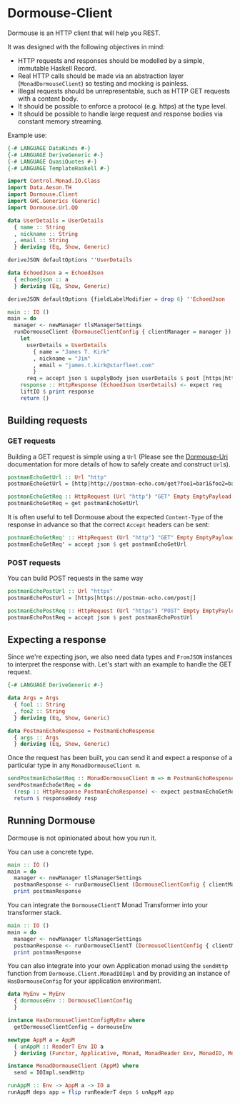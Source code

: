 # Dormouse-Client

Dormouse is an HTTP client that will help you REST.

It was designed with the following objectives in mind:
       
  - HTTP requests and responses should be modelled by a simple, immutable Haskell Record.
  - Real HTTP calls should be made via an abstraction layer (`MonadDormouseClient`) so testing and mocking is painless.
  - Illegal requests should be unrepresentable, such as HTTP GET requests with a content body.
  - It should be possible to enforce a protocol (e.g. https) at the type level.
  - It should be possible to handle large request and response bodies via constant memory streaming.

Example use:

```haskell
{-# LANGUAGE DataKinds #-}
{-# LANGUAGE DeriveGeneric #-}
{-# LANGUAGE QuasiQuotes #-}
{-# LANGUAGE TemplateHaskell #-}

import Control.Monad.IO.Class
import Data.Aeson.TH 
import Dormouse.Client
import GHC.Generics (Generic)
import Dormouse.Url.QQ

data UserDetails = UserDetails 
  { name :: String
  , nickname :: String
  , email :: String
  } deriving (Eq, Show, Generic)

deriveJSON defaultOptions ''UserDetails

data EchoedJson a = EchoedJson 
  { echoedjson :: a
  } deriving (Eq, Show, Generic)

deriveJSON defaultOptions {fieldLabelModifier = drop 6} ''EchoedJson

main :: IO ()
main = do
  manager <- newManager tlsManagerSettings
  runDormouseClient (DormouseClientConfig { clientManager = manager }) $ do
    let 
      userDetails = UserDetails 
        { name = "James T. Kirk"
        , nickname = "Jim"
        , email = "james.t.kirk@starfleet.com"
        }
      req = accept json $ supplyBody json userDetails $ post [https|https://postman-echo.com/post|]
    response :: HttpResponse (EchoedJson UserDetails) <- expect req
    liftIO $ print response
    return ()
```

## Building requests

### GET requests

Building a GET request is simple using a `Url` (Please see the [Dormouse-Uri](../dormouse-uri/README.md) documentation for more details of how to safely create and construct `Url`s).

```haskell
postmanEchoGetUrl :: Url "http"
postmanEchoGetUrl = [http|http://postman-echo.com/get?foo1=bar1&foo2=bar2/|]

postmanEchoGetReq :: HttpRequest (Url "http") "GET" Empty EmptyPayload acceptTag
postmanEchoGetReq = get postmanEchoGetUrl
```

It is often useful to tell Dormouse about the expected `Content-Type` of the response in advance so that the correct `Accept` headers can be sent:

```haskell
postmanEchoGetReq' :: HttpRequest (Url "http") "GET" Empty EmptyPayload acceptTag
postmanEchoGetReq' = accept json $ get postmanEchoGetUrl
```

### POST requests

You can build POST requests in the same way

```haskell
postmanEchoPostUrl :: Url "https"
postmanEchoPostUrl = [https|https://postman-echo.com/post|]

postmanEchoPostReq :: HttpRequest (Url "https") "POST" Empty EmptyPayload JsonPayload
postmanEchoPostReq = accept json $ post postmanEchoPostUrl
```

## Expecting a response

Since we're expecting json, we also need data types and `FromJSON` instances to interpret the response with.  Let's start with an example to handle the GET request.

```haskell
{-# LANGUAGE DeriveGeneric #-}
```

```haskell
data Args = Args 
  { foo1 :: String
  , foo2 :: String
  } deriving (Eq, Show, Generic)

data PostmanEchoResponse = PostmanEchoResponse
  { args :: Args
  } deriving (Eq, Show, Generic)
```


Once the request has been built, you can send it and expect a response of a particular type in any `MonadDormouseClient m`.

```haskell
sendPostmanEchoGetReq :: MonadDormouseClient m => m PostmanEchoResponse
sendPostmanEchoGetReq = do
  (resp :: HttpResponse PostmanEchoResponse) <- expect postmanEchoGetReq'
  return $ responseBody resp
```

## Running Dormouse

Dormouse is not opinionated about how you run it.  

You can use a concrete type.

```haskell
main :: IO ()
main = do
  manager <- newManager tlsManagerSettings
  postmanResponse <- runDormouseClient (DormouseClientConfig { clientManager = manager }) sendPostmanEchoGetReq
  print postmanResponse
```

You can integrate the `DormouseClientT` Monad Transformer into your transformer stack.

```haskell
main :: IO ()
main = do
  manager <- newManager tlsManagerSettings
  postmanResponse <- runDormouseClientT (DormouseClientConfig { clientManager = manager }) sendPostmanEchoGetReq
  print postmanResponse
```

You can also integrate into your own Application monad using the `sendHttp` function from `Dormouse.Client.MonadIOImpl` and by providing an instance of `HasDormouseConfig` for your application environment.

```haskell
data MyEnv = MyEnv 
  { dormouseEnv :: DormouseClientConfig
  }

instance HasDormouseClientConfigMyEnv where
  getDormouseClientConfig = dormouseEnv

newtype AppM a = AppM
  { unAppM :: ReaderT Env IO a 
  } deriving (Functor, Applicative, Monad, MonadReader Env, MonadIO, MonadThrow)

instance MonadDormouseClient (AppM) where
  send = IOImpl.sendHttp

runAppM :: Env -> AppM a -> IO a
runAppM deps app = flip runReaderT deps $ unAppM app
```
